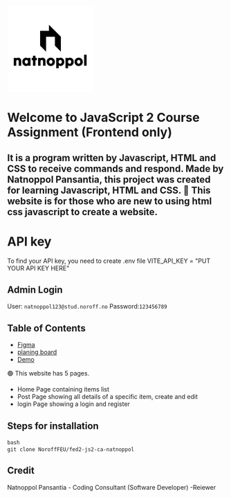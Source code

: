 ![banner img](https://github.com/natnoppol/portfolio-webpage/blob/main/image/portfolio-logo.png)
# Welcome to JavaScript 2 Course Assignment (Frontend only)

## It is a program written by Javascript, HTML and CSS to receive commands and respond. Made by Natnoppol Pansantia, this project was created for learning Javascript, HTML and CSS.  💖 This website is for those who are new to using html css javascript to create a website.

# API key
To find your API key, you need to create .env file 
VITE_API_KEY = "PUT YOUR API KEY HERE"

## Admin Login
User: `natnoppol123@stud.noroff.no`
Password:`123456789`

## Table of Contents
- [Figma](https://www.figma.com/design/EarMz0a8yDFw4Xfpzxi3GG/Game-App?node-id=2046-2819&node-type=canvas&t=Lyozn3elcG0QnGCf-0)
- [planing board](https://github.com/orgs/NoroffFEU/projects/171/views/1)
- [Demo](https://norofffeu.github.io/fed2-js2-ca-natnoppol/)

🟢 This website has 5 pages.

- Home Page containing items list 
- Post Page showing all details of a specific item, create and edit 
- login Page showing a login and register 

## Steps for installation

```
bash
git clone NoroffFEU/fed2-js2-ca-natnoppol

```

## Credit
Natnoppol Pansantia - Coding Consultant (Software Developer)
-Reiewer
